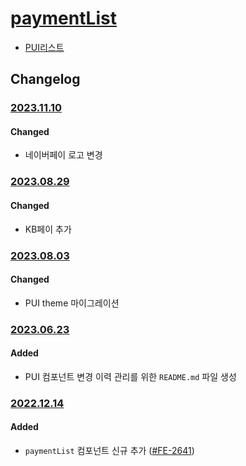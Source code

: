 # [paymentList](https://rxc.atlassian.net/browse/FE-2641)
  * [PUI리스트](../README.md)

## Changelog

### [2023.11.10](https://rxc.atlassian.net/browse/FE-3814)
#### Changed
  * 네이버페이 로고 변경
### [2023.08.29](https://rxc.atlassian.net/browse/FE-3581)
#### Changed
  * KB페이 추가
### [2023.08.03](https://rxc.atlassian.net/browse/FE-3491)
#### Changed
  * PUI theme 마이그레이션
### [2023.06.23](https://rxc.atlassian.net/browse/FE-3326)
#### Added 
  * PUI 컴포넌트 변경 이력 관리를 위한 `README.md` 파일 생성

### [2022.12.14](https://github.com/rxcompany/fe-mobile/commit/190a13bfe18e5fe72309e95f9344d1f66dc541c8)
#### Added 
  * `paymentList` 컴포넌트 신규 추가 ([#FE-2641](https://rxc.atlassian.net/browse/FE-2641))
